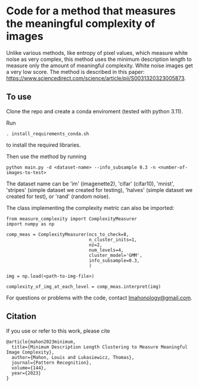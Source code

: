 # Code for a method that measures the meaningful complexity of images
Unlike various methods, like entropy of pixel values, which measure white noise as very complex, this method uses the minimum description length to measure only the amount of meaningful complexity. White noise images get a very low score.
The method is described in this paper: https://www.sciencedirect.com/science/article/pii/S0031320323005873.

## To use
Clone the repo and create a conda enviroment (tested with python 3.11).

Run

`. install_requirements_conda.sh` 

to install the required libraries.

Then use the method by running

`python main.py -d <dataset-name> --info_subsample 0.3 -n <number-of-images-to-test>`

The dataset name can be 'im' (imagenette2), 'cifar' (cifar10), 'mnist', 'stripes' (simple dataset we created for testing), 'halves' (simple dataset we created for test), or 'rand' (random noise).

The class implementing the complexity metric can also be imported:

```
from measure_complexity import ComplexityMeasurer
import numpy as np

comp_meas = ComplexityMeasurer(ncs_to_check=8,
                               n_cluster_inits=1,
                               nz=2,
                               num_levels=4,
                               cluster_model='GMM',
                               info_subsample=0.3,
                               )

img = np.load(<path-to-img-file>)

complexity_of_img_at_each_level = comp_meas.interpret(img)
```

For questions or problems with the code, contact lmahonology@gmail.com.


## Citation
If you use or refer to this work, please cite 
```
@article{mahon2023minimum,
  title={Minimum Description Length Clustering to Measure Meaningful Image Complexity},
  author={Mahon, Louis and Lukasiewicz, Thomas},
  journal={Pattern Recognition},
  volume={144},
  year={2023}
}
```
